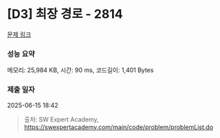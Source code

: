 # [D3] 최장 경로 - 2814 

[문제 링크](https://swexpertacademy.com/main/code/problem/problemDetail.do?contestProbId=AV7GOPPaAeMDFAXB) 

### 성능 요약

메모리: 25,984 KB, 시간: 90 ms, 코드길이: 1,401 Bytes

### 제출 일자

2025-06-15 18:42



> 출처: SW Expert Academy, https://swexpertacademy.com/main/code/problem/problemList.do